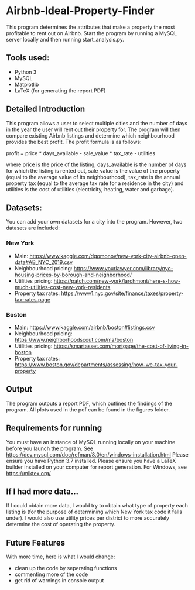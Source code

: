# Airbnb-Ideal-Property-Finder
This program determines the attributes that make a property the most profitable to rent out on Airbnb.
Start the program by running a MySQL server locally and then running start_analysis.py.

## Tools used:
* Python 3
* MySQL
* Matplotlib
* LaTeX (for generating the report PDF)

## Detailed Introduction
This program allows a user to select multiple cities and the number of days in the year the user will rent out their property for. The program will then compare existing Airbnb listings and determine which neighbourhood provides the best profit. The profit formula is as follows:

profit = price * days_available - sale_value * tax_rate - utilities

where price is the price of the listing, days_available is the number of days for which the listing is rented out, sale_value is the value of the property (equal to the average value of its neighbourhood), tax_rate is the annual property tax (equal to the average tax rate for a residence in the city) and utilities is the cost of utilities (electricity, heating, water and garbage).

## Datasets:
You can add your own datasets for a city into the program. However, two datasets are included:
### New York
* Main: https://www.kaggle.com/dgomonov/new-york-city-airbnb-open-data#AB_NYC_2019.csv
* Neighbourhood pricing: https://www.yourlawyer.com/library/nyc-housing-prices-by-borough-and-neighborhood/
* Utilities pricing: https://patch.com/new-york/larchmont/here-s-how-much-utilities-cost-new-york-residents
* Property tax rates: https://www1.nyc.gov/site/finance/taxes/property-tax-rates.page
### Boston
* Main: https://www.kaggle.com/airbnb/boston#listings.csv
* Neighbourhood pricing: https://www.neighborhoodscout.com/ma/boston
* Utilities pricing: https://smartasset.com/mortgage/the-cost-of-living-in-boston
* Property tax rates: https://www.boston.gov/departments/assessing/how-we-tax-your-property

## Output
The program outputs a report PDF, which outlines the findings of the program. All plots used in the pdf can be found in the figures folder.

## Requirements for running
You must have an instance of MySQL running locally on your machine before you launch the program. See https://dev.mysql.com/doc/refman/8.0/en/windows-installation.html
Please ensure you have Python 3.7 installed.
Please ensure you have a LaTeX builder installed on your computer for report generation. For Windows, see https://miktex.org/

## If I had more data...
If I could obtain more data, I would try to obtain what type of property each listing is (for the purpose of determining which New York tax code it falls under). I would also use utility prices per district to more accurately determine the cost of operating the property.

## Future Features
With more time, here is what I would change:
* clean up the code by seperating functions
* commenting more of the code
* get rid of warnings in console output

